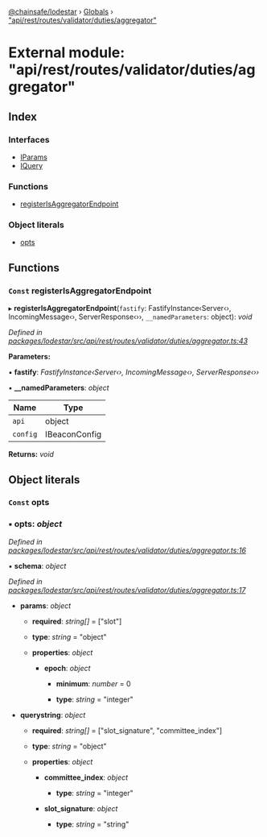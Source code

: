 [@chainsafe/lodestar](../README.md) › [Globals](../globals.md) › ["api/rest/routes/validator/duties/aggregator"](_api_rest_routes_validator_duties_aggregator_.md)

# External module: "api/rest/routes/validator/duties/aggregator"

## Index

### Interfaces

* [IParams](../interfaces/_api_rest_routes_validator_duties_aggregator_.iparams.md)
* [IQuery](../interfaces/_api_rest_routes_validator_duties_aggregator_.iquery.md)

### Functions

* [registerIsAggregatorEndpoint](_api_rest_routes_validator_duties_aggregator_.md#const-registerisaggregatorendpoint)

### Object literals

* [opts](_api_rest_routes_validator_duties_aggregator_.md#const-opts)

## Functions

### `Const` registerIsAggregatorEndpoint

▸ **registerIsAggregatorEndpoint**(`fastify`: FastifyInstance‹Server‹›, IncomingMessage‹›, ServerResponse‹››, `__namedParameters`: object): *void*

*Defined in [packages/lodestar/src/api/rest/routes/validator/duties/aggregator.ts:43](https://github.com/ChainSafe/lodestar/blob/c806550/packages/lodestar/src/api/rest/routes/validator/duties/aggregator.ts#L43)*

**Parameters:**

▪ **fastify**: *FastifyInstance‹Server‹›, IncomingMessage‹›, ServerResponse‹››*

▪ **__namedParameters**: *object*

Name | Type |
------ | ------ |
`api` | object |
`config` | IBeaconConfig |

**Returns:** *void*

## Object literals

### `Const` opts

### ▪ **opts**: *object*

*Defined in [packages/lodestar/src/api/rest/routes/validator/duties/aggregator.ts:16](https://github.com/ChainSafe/lodestar/blob/c806550/packages/lodestar/src/api/rest/routes/validator/duties/aggregator.ts#L16)*

▪ **schema**: *object*

*Defined in [packages/lodestar/src/api/rest/routes/validator/duties/aggregator.ts:17](https://github.com/ChainSafe/lodestar/blob/c806550/packages/lodestar/src/api/rest/routes/validator/duties/aggregator.ts#L17)*

* **params**: *object*

  * **required**: *string[]* = ["slot"]

  * **type**: *string* = "object"

  * **properties**: *object*

    * **epoch**: *object*

      * **minimum**: *number* = 0

      * **type**: *string* = "integer"

* **querystring**: *object*

  * **required**: *string[]* = ["slot_signature", "committee_index"]

  * **type**: *string* = "object"

  * **properties**: *object*

    * **committee_index**: *object*

      * **type**: *string* = "integer"

    * **slot_signature**: *object*

      * **type**: *string* = "string"
